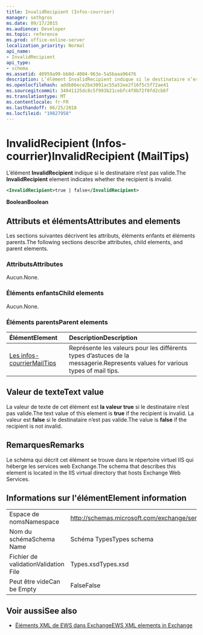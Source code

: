 ```yaml
---
title: InvalidRecipient (Infos-courrier)
manager: sethgros
ms.date: 09/17/2015
ms.audience: Developer
ms.topic: reference
ms.prod: office-online-server
localization_priority: Normal
api_name:
- InvalidRecipient
api_type:
- schema
ms.assetid: 48959a99-bb0d-4004-963e-5a5baaa96476
description: L’élément InvalidRecipient indique si le destinataire n’est pas valide.
ms.openlocfilehash: addb86ece2be3091ac55a52ee2f16f5c5f72ae41
ms.sourcegitcommit: 34041125dc8c5f993b21cebfc4f8b72f0fd2cb6f
ms.translationtype: MT
ms.contentlocale: fr-FR
ms.lasthandoff: 06/25/2018
ms.locfileid: "19827958"
---
```

# <a name="invalidrecipient-mailtips"></a><span data-ttu-id="e6ce7-103">InvalidRecipient (Infos-courrier)</span><span class="sxs-lookup"><span data-stu-id="e6ce7-103">InvalidRecipient (MailTips)</span></span>

<span data-ttu-id="e6ce7-104">L’élément **InvalidRecipient** indique si le destinataire n’est pas valide.</span><span class="sxs-lookup"><span data-stu-id="e6ce7-104">The **InvalidRecipient** element indicates whether the recipient is invalid.</span></span> 
  
```XML
<InvalidRecipient>true | false</InvalidRecipient>
```

 <span data-ttu-id="e6ce7-105">**Boolean**</span><span class="sxs-lookup"><span data-stu-id="e6ce7-105">**Boolean**</span></span>
## <a name="attributes-and-elements"></a><span data-ttu-id="e6ce7-106">Attributs et éléments</span><span class="sxs-lookup"><span data-stu-id="e6ce7-106">Attributes and elements</span></span>

<span data-ttu-id="e6ce7-107">Les sections suivantes décrivent les attributs, éléments enfants et éléments parents.</span><span class="sxs-lookup"><span data-stu-id="e6ce7-107">The following sections describe attributes, child elements, and parent elements.</span></span>
  
### <a name="attributes"></a><span data-ttu-id="e6ce7-108">Attributs</span><span class="sxs-lookup"><span data-stu-id="e6ce7-108">Attributes</span></span>

<span data-ttu-id="e6ce7-109">Aucun.</span><span class="sxs-lookup"><span data-stu-id="e6ce7-109">None.</span></span>
  
### <a name="child-elements"></a><span data-ttu-id="e6ce7-110">Éléments enfants</span><span class="sxs-lookup"><span data-stu-id="e6ce7-110">Child elements</span></span>

<span data-ttu-id="e6ce7-111">Aucun.</span><span class="sxs-lookup"><span data-stu-id="e6ce7-111">None.</span></span>
  
### <a name="parent-elements"></a><span data-ttu-id="e6ce7-112">Éléments parents</span><span class="sxs-lookup"><span data-stu-id="e6ce7-112">Parent elements</span></span>

|<span data-ttu-id="e6ce7-113">**Élément**</span><span class="sxs-lookup"><span data-stu-id="e6ce7-113">**Element**</span></span>|<span data-ttu-id="e6ce7-114">**Description**</span><span class="sxs-lookup"><span data-stu-id="e6ce7-114">**Description**</span></span>|
|:-----|:-----|
|[<span data-ttu-id="e6ce7-115">Les infos-courrier</span><span class="sxs-lookup"><span data-stu-id="e6ce7-115">MailTips</span></span>](mailtips.md) <br/> |<span data-ttu-id="e6ce7-116">Représente les valeurs pour les différents types d’astuces de la messagerie.</span><span class="sxs-lookup"><span data-stu-id="e6ce7-116">Represents values for various types of mail tips.</span></span>  <br/> |
   
## <a name="text-value"></a><span data-ttu-id="e6ce7-117">Valeur de texte</span><span class="sxs-lookup"><span data-stu-id="e6ce7-117">Text value</span></span>

<span data-ttu-id="e6ce7-118">La valeur de texte de cet élément est **la valeur true** si le destinataire n’est pas valide.</span><span class="sxs-lookup"><span data-stu-id="e6ce7-118">The text value of this element is **true** if the recipient is invalid.</span></span> <span data-ttu-id="e6ce7-119">La valeur est **false** si le destinataire n’est pas valide.</span><span class="sxs-lookup"><span data-stu-id="e6ce7-119">The value is **false** if the recipient is not invalid.</span></span> 
  
## <a name="remarks"></a><span data-ttu-id="e6ce7-120">Remarques</span><span class="sxs-lookup"><span data-stu-id="e6ce7-120">Remarks</span></span>

<span data-ttu-id="e6ce7-121">Le schéma qui décrit cet élément se trouve dans le répertoire virtuel IIS qui héberge les services web Exchange.</span><span class="sxs-lookup"><span data-stu-id="e6ce7-121">The schema that describes this element is located in the IIS virtual directory that hosts Exchange Web Services.</span></span>
  
## <a name="element-information"></a><span data-ttu-id="e6ce7-122">Informations sur l'élément</span><span class="sxs-lookup"><span data-stu-id="e6ce7-122">Element information</span></span>

|||
|:-----|:-----|
|<span data-ttu-id="e6ce7-123">Espace de noms</span><span class="sxs-lookup"><span data-stu-id="e6ce7-123">Namespace</span></span>  <br/> |http://schemas.microsoft.com/exchange/services/2006/types  <br/> |
|<span data-ttu-id="e6ce7-124">Nom du schéma</span><span class="sxs-lookup"><span data-stu-id="e6ce7-124">Schema Name</span></span>  <br/> |<span data-ttu-id="e6ce7-125">Schéma Types</span><span class="sxs-lookup"><span data-stu-id="e6ce7-125">Types schema</span></span>  <br/> |
|<span data-ttu-id="e6ce7-126">Fichier de validation</span><span class="sxs-lookup"><span data-stu-id="e6ce7-126">Validation File</span></span>  <br/> |<span data-ttu-id="e6ce7-127">Types.xsd</span><span class="sxs-lookup"><span data-stu-id="e6ce7-127">Types.xsd</span></span>  <br/> |
|<span data-ttu-id="e6ce7-128">Peut être vide</span><span class="sxs-lookup"><span data-stu-id="e6ce7-128">Can be Empty</span></span>  <br/> |<span data-ttu-id="e6ce7-129">False</span><span class="sxs-lookup"><span data-stu-id="e6ce7-129">False</span></span>  <br/> |
   
## <a name="see-also"></a><span data-ttu-id="e6ce7-130">Voir aussi</span><span class="sxs-lookup"><span data-stu-id="e6ce7-130">See also</span></span>



- [<span data-ttu-id="e6ce7-131">Éléments XML de EWS dans Exchange</span><span class="sxs-lookup"><span data-stu-id="e6ce7-131">EWS XML elements in Exchange</span></span>](ews-xml-elements-in-exchange.md)

